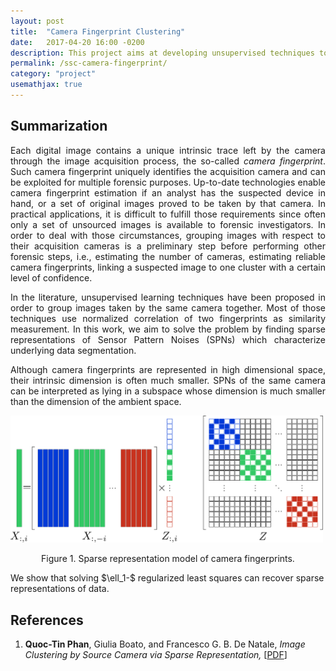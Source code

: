 ```yaml
---
layout: post
title:  "Camera Fingerprint Clustering"
date:   2017-04-20 16:00 -0200
description: This project aims at developing unsupervised techniques to cluster images by their acquisition device
permalink: /ssc-camera-fingerprint/
category: "project"
usemathjax: true
---
```


## Summarization

<p align="justify">
  Each digital image contains a unique intrinsic trace left by the camera through the image acquisition process, the so-called <em>camera fingerprint</em>. Such camera fingerprint uniquely identifies the acquisition camera and can be exploited for multiple forensic purposes. Up-to-date technologies enable camera fingerprint estimation if an analyst has the suspected device in hand, or a set of original images proved to be taken by that camera. In practical applications, it is difficult to fulfill those requirements since often only a set of unsourced images is available to forensic investigators. In order to deal with those circumstances, grouping images with respect to their acquisition cameras is a preliminary step before performing other forensic steps, i.e., estimating the number of cameras, estimating reliable camera fingerprints, linking a suspected image to one cluster with a certain level of confidence.
</p>
<p align="justify">
  In the literature, unsupervised learning techniques have been proposed in order to group images taken by the same camera together. Most of those techniques use normalized correlation of two fingerprints as similarity measurement. In this work, we aim to solve the problem by finding sparse representations of Sensor Pattern Noises (SPNs) which characterize underlying data segmentation.
</p>
<p align="justify">
  Although camera fingerprints are represented in high dimensional space, their intrinsic dimension is often much smaller. SPNs of the same camera can be interpreted as lying in a subspace whose dimension is much smaller than the dimension of the ambient space.
</p>

<img src="/assets/img/SSC/sparse-model.pdf" width="500" />
<p align="middle">Figure 1. Sparse representation model of camera fingerprints.</p>

<p>
  We show that solving $\ell_1-$ regularized least squares can recover sparse representations of data.
</p>

## References
  1. **Quoc-Tin Phan**, Giulia Boato, and Francesco G. B. De Natale, *Image Clustering by Source Camera via Sparse Representation,* [[PDF](/files/MFSec2017.pdf)]
